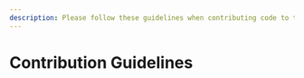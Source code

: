 ```yaml
---
description: Please follow these guidelines when contributing code to the Sofie project.
---
```


# Contribution Guidelines

